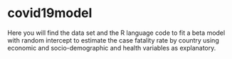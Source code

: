 # covid19model
Here you will find the data set and the R language code to fit a beta model 
with random intercept to estimate the case fatality rate by country using 
economic and socio-demographic and health variables as explanatory.
